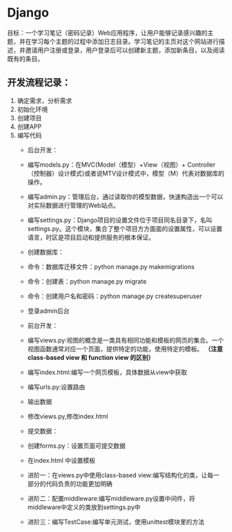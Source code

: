 # Django
目标：一个学习笔记（密码记录）Web应用程序，让用户能够记录感兴趣的主题，并在学习每个主题的过程中添加日志目录。学习笔记的主页对这个网站进行描述，并邀请用户注册或登录，用户登录后可以创建新主题，添加新条目，以及阅读既有的条目。

## 开发流程记录：
1. 确定需求，分析需求
2. 初始化环境
3. 创建项目
4. 创建APP
5. 编写代码
    + 后台开发：
    + 编写models.py：在MVC(Model（模型）+View（视图）+ Controller（控制器）设计模式)或者说MTV设计模式中，模型（M）代表对数据库的操作。
    + 编写admin.py：管理后台，通过读取你的模型数据，快速构造出一个可以对实际数据进行管理的Web站点。
    + 编写settings.py：Django项目的设置文件位于项目同名目录下，名叫settings.py。这个模块，集合了整个项目方方面面的设置属性，可以设置语言，时区是项目启动和提供服务的根本保证。

    + 创建数据库：
    + 命令：数据库迁移文件：python manage.py makemigrations
    + 命令：创建表：python manage.py migrate
    + 命令：创建用户名和密码：python manage.py createsuperuser
    + 登录admin后台

    + 前台开发：
    + 编写views.py:视图的概念是一类具有相同功能和模板的网页的集合。一个视图函数通常对应一个页面，提供特定的功能，使用特定的模板。  **（注意class-based view 和 function view 的区别）**
    + 编写index.html:编写一个网页模板，具体数据从view中获取
    + 编写urls.py:设置路由

    + 输出数据
    + 修改views.py,修改index.html

    + 提交数据：
    + 创建forms.py：设置页面可提交数据
    + 在index.html 中设置模板

    + 进阶一：在views.py中使用class-based view:编写结构化的类，让每一部分的代码负责的功能更加明确
    + 进阶二：配置middleware:编写middleware.py设置中间件，将middleware中定义的类放到settings.py中
    + 进阶三：编写TestCase:编写单元测试，使用unittest模块里的方法 


    


